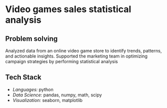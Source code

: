 # Video games sales statistical analysis

## Problem solving
Analyzed data from an online video game store to identify trends, patterns, and actionable insights. Supported the marketing team in optimizing campaign strategies by performing statistical analysis

## Tech Stack
- *Languages:* python 
- *Data Science:* pandas, numpy, math, scipy 
- *Visualization:* seaborn, matplotlib
